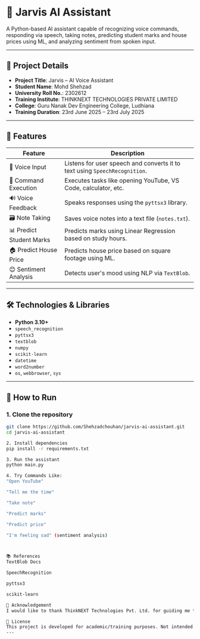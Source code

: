 # 🤖 Jarvis AI Assistant

A Python-based AI assistant capable of recognizing voice commands, responding via speech, taking notes, predicting student marks and house prices using ML, and analyzing sentiment from spoken input.

---

## 📌 Project Details

- **Project Title**: Jarvis – AI Voice Assistant
- **Student Name**: Mohd Shehzad
- **University Roll No.**: 2302612
- **Training Institute**: THINKNEXT TECHNOLOGIES PRIVATE LIMITED
- **College**: Guru Nanak Dev Engineering College, Ludhiana
- **Training Duration**: 23rd June 2025 – 23rd July 2025

---

## 🧠 Features

| Feature                   | Description                                                                 |
|---------------------------|-----------------------------------------------------------------------------|
| 🎤 Voice Input            | Listens for user speech and converts it to text using `SpeechRecognition`. |
| 🧭 Command Execution      | Executes tasks like opening YouTube, VS Code, calculator, etc.             |
| 🔊 Voice Feedback         | Speaks responses using the `pyttsx3` library.                              |
| 🗃️ Note Taking            | Saves voice notes into a text file (`notes.txt`).                          |
| 📊 Predict Student Marks | Predicts marks using Linear Regression based on study hours.              |
| 🏠 Predict House Price    | Predicts house price based on square footage using ML.                     |
| 😊 Sentiment Analysis     | Detects user's mood using NLP via `TextBlob`.                              |

---

## 🛠️ Technologies & Libraries

- **Python 3.10+**
- `speech_recognition`
- `pyttsx3`
- `textblob`
- `numpy`
- `scikit-learn`
- `datetime`
- `word2number`
- `os`, `webbrowser`, `sys`

---

## 🚀 How to Run

### 1. Clone the repository

```bash
git clone https://github.com/Shehzadchouhan/jarvis-ai-assistant.git
cd jarvis-ai-assistant

2. Install dependencies
pip install -r requirements.txt

3. Run the assistant
python main.py

4. Try Commands Like:
"Open YouTube"

"Tell me the time"

"Take note"

"Predict marks"

"Predict price"

"I'm feeling sad" (sentiment analysis)



📚 References
TextBlob Docs

SpeechRecognition

pyttsx3

scikit-learn

🙏 Acknowledgement
I would like to thank ThinkNEXT Technologies Pvt. Ltd. for guiding me throughout the training. I am grateful to the faculty of Guru Nanak Dev Engineering College, Ludhiana, and all mentors who helped troubleshoot and improve the project.

📄 License
This project is developed for academic/training purposes. Not intended for commercial use.
---
